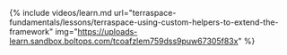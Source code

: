 {% include videos/learn.md
     url="terraspace-fundamentals/lessons/terraspace-using-custom-helpers-to-extend-the-framework"
     img="https://uploads-learn.sandbox.boltops.com/tcoafzlem759dss9puw67305f83x" %}